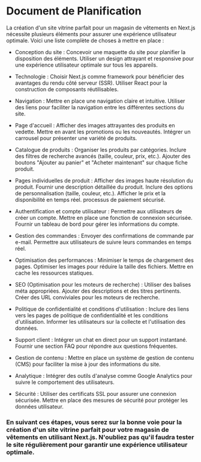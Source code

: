 # Document de Planification

La création d'un site vitrine parfait pour un magasin de vêtements en Next.js nécessite plusieurs éléments pour assurer une expérience utilisateur optimale. Voici une liste complète de choses à mettre en place :

* Conception du site :
  Concevoir une maquette du site pour planifier la disposition des éléments.
  Utiliser un design attrayant et responsive pour une expérience utilisateur optimale sur tous les appareils.

* Technologie :
  Choisir Next.js comme framework pour bénéficier des avantages du rendu côté serveur (SSR).
  Utiliser React pour la construction de composants réutilisables.

* Navigation :
  Mettre en place une navigation claire et intuitive.
  Utiliser des liens pour faciliter la navigation entre les différentes sections du site.

* Page d'accueil :
  Afficher des images attrayantes des produits en vedette.
  Mettre en avant les promotions ou les nouveautés.
  Intégrer un carrousel pour présenter une variété de produits.

* Catalogue de produits :
  Organiser les produits par catégories.
  Inclure des filtres de recherche avancés (taille, couleur, prix, etc.).
  Ajouter des boutons "Ajouter au panier" et "Acheter maintenant" sur chaque fiche produit.

* Pages individuelles de produit :
  Afficher des images haute résolution du produit.
  Fournir une description détaillée du produit.
  Inclure des options de personnalisation (taille, couleur, etc.).
  Afficher le prix et la disponibilité en temps réel.
processus de paiement sécurisé.

* Authentification et compte utilisateur :
  Permettre aux utilisateurs de créer un compte.
  Mettre en place une fonction de connexion sécurisée.
  Fournir un tableau de bord pour gérer les informations du compte.

* Gestion des commandes :
  Envoyer des confirmations de commande par e-mail.
  Permettre aux utilisateurs de suivre leurs commandes en temps réel.

* Optimisation des performances :
  Minimiser le temps de chargement des pages.
  Optimiser les images pour réduire la taille des fichiers.
  Mettre en cache les ressources statiques.

* SEO (Optimisation pour les moteurs de recherche) :
  Utiliser des balises méta appropriées.
  Ajouter des descriptions et des titres pertinents.
  Créer des URL conviviales pour les moteurs de recherche.

* Politique de confidentialité et conditions d'utilisation :
  Inclure des liens vers les pages de politique de confidentialité et les conditions d'utilisation.
  Informer les utilisateurs sur la collecte et l'utilisation des données.

* Support client :
  Intégrer un chat en direct pour un support instantané.
  Fournir une section FAQ pour répondre aux questions fréquentes.

* Gestion de contenu :
  Mettre en place un système de gestion de contenu (CMS) pour faciliter la mise à jour des informations du site.

* Analytique :
  Intégrer des outils d'analyse comme Google Analytics pour suivre le comportement des utilisateurs.

* Sécurité :
  Utiliser des certificats SSL pour assurer une connexion sécurisée.
  Mettre en place des mesures de sécurité pour protéger les données utilisateur.

### En suivant ces étapes, vous serez sur la bonne voie pour la création d'un site vitrine parfait pour votre magasin de vêtements en utilisant Next.js. N'oubliez pas qu'il faudra tester le site régulièrement pour garantir une expérience utilisateur optimale.